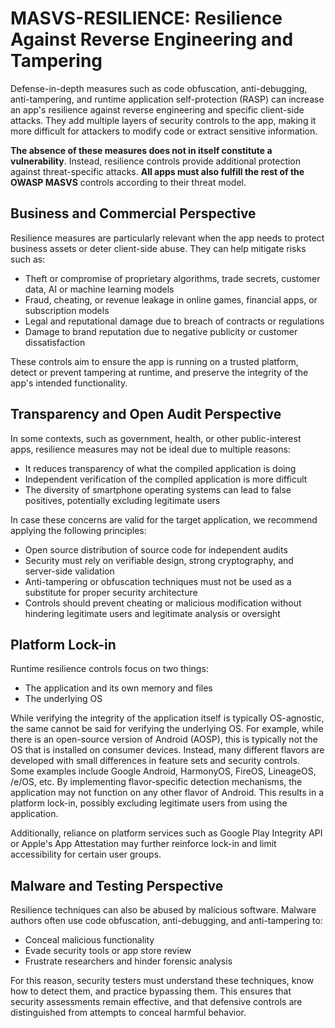 # MASVS-RESILIENCE: Resilience Against Reverse Engineering and Tampering

Defense-in-depth measures such as code obfuscation, anti-debugging, anti-tampering, and runtime application self-protection (RASP) can increase an app's resilience against reverse engineering and specific client-side attacks. They add multiple layers of security controls to the app, making it more difficult for attackers to modify code or extract sensitive information.

**The absence of these measures does not in itself constitute a vulnerability**. Instead, resilience controls provide additional protection against threat-specific attacks. **All apps must also fulfill the rest of the OWASP MASVS** controls according to their threat model.

## Business and Commercial Perspective

Resilience measures are particularly relevant when the app needs to protect business assets or deter client-side abuse. They can help mitigate risks such as:

- Theft or compromise of proprietary algorithms, trade secrets, customer data, AI or machine learning models  
- Fraud, cheating, or revenue leakage in online games, financial apps, or subscription models  
- Legal and reputational damage due to breach of contracts or regulations  
- Damage to brand reputation due to negative publicity or customer dissatisfaction

These controls aim to ensure the app is running on a trusted platform, detect or prevent tampering at runtime, and preserve the integrity of the app's intended functionality.

## Transparency and Open Audit Perspective

In some contexts, such as government, health, or other public-interest apps, resilience measures may not be ideal due to multiple reasons:

- It reduces transparency of what the compiled application is doing  
- Independent verification of the compiled application is more difficult  
- The diversity of smartphone operating systems can lead to false positives, potentially excluding legitimate users

In case these concerns are valid for the target application, we recommend applying the following principles:

- Open source distribution of source code for independent audits  
- Security must rely on verifiable design, strong cryptography, and server-side validation  
- Anti-tampering or obfuscation techniques must not be used as a substitute for proper security architecture  
- Controls should prevent cheating or malicious modification without hindering legitimate users and legitimate analysis or oversight

## Platform Lock-in

Runtime resilience controls focus on two things:

- The application and its own memory and files  
- The underlying OS

While verifying the integrity of the application itself is typically OS-agnostic, the same cannot be said for verifying the underlying OS. For example, while there is an open-source version of Android (AOSP), this is typically not the OS that is installed on consumer devices. Instead, many different flavors are developed with small differences in feature sets and security controls. Some examples include Google Android, HarmonyOS, FireOS, LineageOS, /e/OS, etc. By implementing flavor-specific detection mechanisms, the application may not function on any other flavor of Android. This results in a platform lock-in, possibly excluding legitimate users from using the application.  

Additionally, reliance on platform services such as Google Play Integrity API or Apple's App Attestation may further reinforce lock-in and limit accessibility for certain user groups.

## Malware and Testing Perspective

Resilience techniques can also be abused by malicious software. Malware authors often use code obfuscation, anti-debugging, and anti-tampering to:

- Conceal malicious functionality  
- Evade security tools or app store review  
- Frustrate researchers and hinder forensic analysis

For this reason, security testers must understand these techniques, know how to detect them, and practice bypassing them. This ensures that security assessments remain effective, and that defensive controls are distinguished from attempts to conceal harmful behavior.
